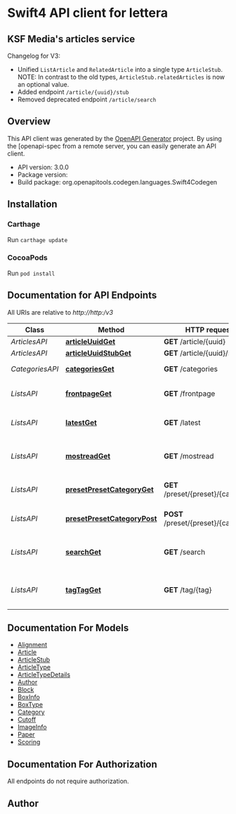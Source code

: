 # Swift4 API client for lettera

<h2>KSF Media's articles service</h2> Changelog for V3: <ul><li>Unified <code>ListArticle</code> and <code>RelatedArticle</code> into a single type <code>ArticleStub</code>. NOTE: In contrast to the old types, <code>ArticleStub.relatedArticles</code> is now an optional value.</li> <li>Added endpoint <code>/article/{uuid}/stub</code></li> <li>Removed deprecated endpoint <code>/article/search</code></li> </ul> 

## Overview
This API client was generated by the [OpenAPI Generator](https://openapi-generator.tech) project.  By using the [openapi-spec from a remote server, you can easily generate an API client.

- API version: 3.0.0
- Package version: 
- Build package: org.openapitools.codegen.languages.Swift4Codegen

## Installation

### Carthage

Run `carthage update`

### CocoaPods

Run `pod install`

## Documentation for API Endpoints

All URIs are relative to *http://http:/v3*

Class | Method | HTTP request | Description
------------ | ------------- | ------------- | -------------
*ArticlesAPI* | [**articleUuidGet**](docs/ArticlesAPI.md#articleuuidget) | **GET** /article/{uuid} | 
*ArticlesAPI* | [**articleUuidStubGet**](docs/ArticlesAPI.md#articleuuidstubget) | **GET** /article/{uuid}/stub | 
*CategoriesAPI* | [**categoriesGet**](docs/CategoriesAPI.md#categoriesget) | **GET** /categories | Read categories
*ListsAPI* | [**frontpageGet**](docs/ListsAPI.md#frontpageget) | **GET** /frontpage | Returns a list for a front page
*ListsAPI* | [**latestGet**](docs/ListsAPI.md#latestget) | **GET** /latest | Returns a list of latest articles
*ListsAPI* | [**mostreadGet**](docs/ListsAPI.md#mostreadget) | **GET** /mostread | Returns a list of most read articles
*ListsAPI* | [**presetPresetCategoryGet**](docs/ListsAPI.md#presetpresetcategoryget) | **GET** /preset/{preset}/{category} | Load a preset model
*ListsAPI* | [**presetPresetCategoryPost**](docs/ListsAPI.md#presetpresetcategorypost) | **POST** /preset/{preset}/{category} | Update a preset model
*ListsAPI* | [**searchGet**](docs/ListsAPI.md#searchget) | **GET** /search | Returns a list of search results
*ListsAPI* | [**tagTagGet**](docs/ListsAPI.md#tagtagget) | **GET** /tag/{tag} | Returns a list of latest articles by tag


## Documentation For Models

 - [Alignment](docs/Alignment.md)
 - [Article](docs/Article.md)
 - [ArticleStub](docs/ArticleStub.md)
 - [ArticleType](docs/ArticleType.md)
 - [ArticleTypeDetails](docs/ArticleTypeDetails.md)
 - [Author](docs/Author.md)
 - [Block](docs/Block.md)
 - [BoxInfo](docs/BoxInfo.md)
 - [BoxType](docs/BoxType.md)
 - [Category](docs/Category.md)
 - [Cutoff](docs/Cutoff.md)
 - [ImageInfo](docs/ImageInfo.md)
 - [Paper](docs/Paper.md)
 - [Scoring](docs/Scoring.md)


## Documentation For Authorization

 All endpoints do not require authorization.


## Author



